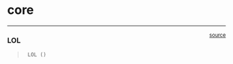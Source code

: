# core


<!-- WARNING: THIS FILE WAS AUTOGENERATED! DO NOT EDIT! -->

------------------------------------------------------------------------

<a
href="https://github.com/Uthallan/miera_website/blob/main/miera_website/core.py#L9"
target="_blank" style="float:right; font-size:smaller">source</a>

### LOL

>      LOL ()
